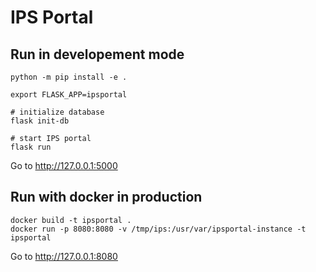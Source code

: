 # IPS Portal

## Run in developement mode

```shell
python -m pip install -e .

export FLASK_APP=ipsportal

# initialize database
flask init-db

# start IPS portal
flask run
```

Go to http://127.0.0.1:5000

## Run with docker in production

```shell
docker build -t ipsportal .
docker run -p 8080:8080 -v /tmp/ips:/usr/var/ipsportal-instance -t ipsportal
```

Go to http://127.0.0.1:8080

